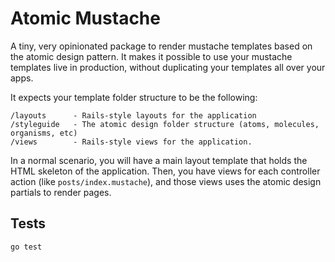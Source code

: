 # Atomic Mustache

A tiny, very opinionated package to render mustache templates based on the atomic design pattern. It makes it possible to use your mustache templates live in production, without duplicating your templates all over your apps.

It expects your template folder structure to be the following:

    /layouts      - Rails-style layouts for the application
    /styleguide   - The atomic design folder structure (atoms, molecules, organisms, etc)
    /views        - Rails-style views for the application.

In a normal scenario, you will have a main layout template that holds the HTML skeleton of the application. Then, you have views for each controller action (like `posts/index.mustache`), and those views uses the atomic design partials to render pages.

## Tests

`go test`
